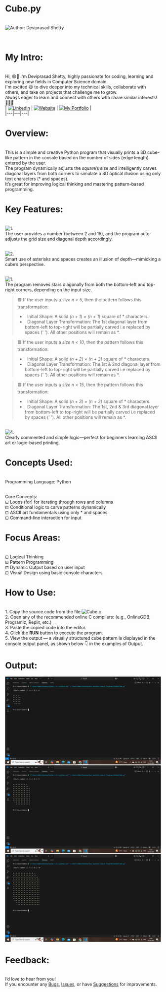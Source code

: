 # Cube.py

<br> ![Author: Deviprasad Shetty](https://img.shields.io/badge/Author-Deviprasad%20Shetty-000000?style=for-the-badge&labelColor=white)

<br> 

# My Intro:
<br> Hi, 😃👋 I'm Deviprasad Shetty, highly passionate for coding, learning and exploring new fields in Computer Science domain. 
<br> I'm excited 😃 to dive deeper into my technical skills, collaborate with others, and take on projects that challenge me to grow. 
<br> Always eager to learn and connect with others who share similar interests! 🤗🧑‍💻
<br> 
| [![LinkedIn](https://img.shields.io/badge/LinkedIn-%230077B5?style=for-the-badge&logo=LinkedIn&logoColor=white)](https://linkedin.com/in/deviprasad-shetty-4bba49313) | [![Website](https://img.shields.io/badge/Website-indigo?style=for-the-badge&logo=About.me&logoColor=white)](https://yourwebsite.com/) | [![My Portfolio](https://img.shields.io/badge/My_Portfolio-000?style=for-the-badge&logo=GitHub&logoColor=white)](https://github.com/DeviprasadShetty9833/My_Portfolio)  |                      
|---|---|---|


# Overview:

<br> This is a simple and creative Python program that visually prints a 3D cube-like pattern in the console based on the number of sides (edge length) entered by the user.
<br> The program dynamically adjusts the square’s size and intelligently carves diagonal layers from both corners to simulate a 3D optical illusion using only text characters (* and spaces). 
<br> It’s great for improving logical thinking and mastering pattern-based programming.
<br> 

# Key Features:

<br> ![1.](https://img.shields.io/badge/1.-Dynamic%20Cube%20Size-34A853?style=for-the-badge&labelColor=white)
<br> The user provides a number (between 2 and 15), and the program auto-adjusts the grid size and diagonal depth accordingly.
<br> 

<br> ![2.](https://img.shields.io/badge/2.-3D%20Visual%20Effect-34A853?style=for-the-badge&labelColor=white)
<br> Smart use of asterisks and spaces creates an illusion of depth—mimicking a cube’s perspective.
<br> 

<br> ![1.](https://img.shields.io/badge/3.-Layered%20Carving%20Logic-34A853?style=for-the-badge&labelColor=white)
<br> The program removes stars diagonally from both the bottom-left and top-right corners, depending on the input size.
<br> 
 
> 🟩⁠ If the user inputs a *size n < 5*, then the pattern follows this transformation:
> - &nbsp; Initial Shape:
  A solid *(n + 1) × (n + 1)* square of * characters.
> - &nbsp; Diagonal Layer Transformation:
  The 1st diagonal layer from bottom-left to top-right will be partially carved i.e replaced by spaces (' '). All other positions will remain as *.


> 🟩⁠ If the user inputs a *size n < 10*, then the pattern follows this transformation:
> - &nbsp; Initial Shape:
A solid *(n + 2) × (n + 2)* square of * characters.
> - &nbsp; Diagonal Layer Transformation:
The 1st & 2nd diagonal layer from bottom-left to top-right will be partially carved i.e replaced by spaces (' '). All other positions will remain as *.


> 🟩⁠ If the user inputs a *size n < 15*, then the pattern follows this transformation:
> - &nbsp; Initial Shape:
A solid *(n + 3) × (n + 3)* square of * characters.
> - &nbsp; Diagonal Layer Transformation:
The 1st, 2nd & 3rd diagonal layer from bottom-left to top-right will be partially carved i.e replaced by spaces (' '). All other positions will remain as *.


<br> ![4.](https://img.shields.io/badge/4.-Clean%20&%20Readable%20Structure-34A853?style=for-the-badge&labelColor=white)
<br> Clearly commented and simple logic—perfect for beginners learning ASCII art or logic-based printing.
<br> 

# Concepts Used:

<br> Programming Language: Python 

<br> Core Concepts:
<br> ⊡⁠ Loops (for) for iterating through rows and columns
<br> ⊡⁠ Conditional logic to carve patterns dynamically
<br> ⊡⁠ ASCII art fundamentals using only * and spaces
<br> ⊡⁠ Command-line interaction for input
<br> 

# Focus Areas:

<br> ⊡⁠ Logical Thinking
<br> ⊡⁠ Pattern Programming
<br> ⊡⁠ Dynamic Output based on user input
<br> ⊡⁠ Visual Design using basic console characters

# How to Use:

<br> 1. Copy the source code from the file:![Cube.c]() 
<br> 2. Open any of the recommended online C compilers: (e.g., OnlineGDB, Programiz, Replit, etc.)
<br> 3. Paste the copied code into the editor.
<br> 4. Click the **RUN** button to execute the program.
<br> 5. View the output — a visually structured cube pattern is displayed in the console output panel, as shown below 👇 in the examples of Output.
   

# Output:

![image alt](https://github.com/DeviprasadShetty9833/Cube.py/blob/ca05106dec46da7253039ce93ea2bbc4bdf82db0/assets/Output1.png)
![image alt](https://github.com/DeviprasadShetty9833/Cube.py/blob/ca05106dec46da7253039ce93ea2bbc4bdf82db0/assets/Output2.png)
![image alt](https://github.com/DeviprasadShetty9833/Cube.py/blob/ca05106dec46da7253039ce93ea2bbc4bdf82db0/assets/Output3.png)

# Feedback:
<br> I’d love to hear from you!
<br> If you encounter any [Bugs](https://github.com/DeviprasadShetty9833/Cube.py/blob/main/Issue_Template/Bug_report.md), [Issues](https://github.com/DeviprasadShetty9833/Cube.py/issues), or have [Suggestions](https://github.com/DeviprasadShetty9833/Cube.py/blob/main/Issue_Template/Features_report.md) for improvements.


